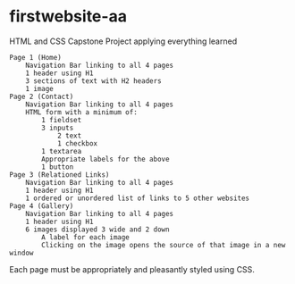 # firstwebsite-aa
HTML and CSS Capstone Project applying everything learned


    Page 1 (Home)
        Navigation Bar linking to all 4 pages
        1 header using H1
        3 sections of text with H2 headers
        1 image
    Page 2 (Contact)
        Navigation Bar linking to all 4 pages
        HTML form with a minimum of:
            1 fieldset
            3 inputs
                2 text
                1 checkbox
            1 textarea
            Appropriate labels for the above
            1 button
    Page 3 (Relationed Links)
        Navigation Bar linking to all 4 pages
        1 header using H1
        1 ordered or unordered list of links to 5 other websites
    Page 4 (Gallery)
        Navigation Bar linking to all 4 pages
        1 header using H1
        6 images displayed 3 wide and 2 down
            A label for each image
            Clicking on the image opens the source of that image in a new window

Each page must be appropriately and pleasantly styled using CSS.
